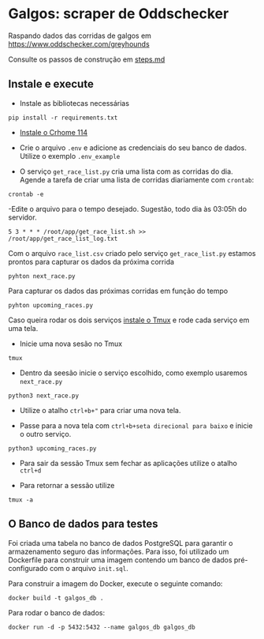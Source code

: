 # Galgos: scraper de Oddschecker
Raspando dados das corridas de galgos em https://www.oddschecker.com/greyhounds

Consulte os passos de construção em [steps.md](steps.md)


## Instale e execute

- Instale as bibliotecas necessárias
```shell
pip install -r requirements.txt
```
- [Instale o Crhome 114](https://www.edivaldobrito.com.br/en/how-to-install-google-chrome-on-ubuntu-and-derivatives/
)

- Crie o arquivo `.env` e adicione as credenciais do seu banco de dados. Utilize o exemplo `.env_example`

- O serviço `get_race_list.py` cria uma lista com as corridas do dia. Agende a tarefa de criar uma lista de corridas diariamente com `crontab`:
```shell
crontab -e
```
-Edite o arquivo para o tempo desejado. Sugestão, todo dia às 03:05h do servidor.

`5 3 * * * /root/app/get_race_list.sh >> /root/app/get_race_list_log.txt`   

Com o arquivo `race_list.csv` criado pelo serviço `get_race_list.py` estamos prontos para capturar os dados da próxima corrida
```shell
pyhton next_race.py
```

Para capturar os dados das próximas corridas em função do tempo
```shell
pyhton upcoming_races.py
```
Caso queira rodar os dois serviços [instale o Tmux](https://www.hostinger.com.br/tutoriais/como-usar-tmux-lista-de-comandos) e rode cada serviço em uma tela.

- Inicie uma nova sesão no Tmux
```shell
tmux
```

- Dentro da seesão inicie o serviço escolhido, como exemplo usaremos `next_race.py`
```shell
python3 next_race.py
```
- Utilize o atalho `ctrl+b+"` para criar uma nova tela.

- Passe para a nova tela com `ctrl+b+seta direcional para baixo` e inicie o outro serviço.
```shell
python3 upcoming_races.py
```

- Para sair da sessão Tmux sem fechar as aplicações utilize o atalho `ctrl+d`

- Para retornar a sessão utilize
```shell
tmux -a
```

## O Banco de dados para testes
Foi criada uma tabela no banco de dados PostgreSQL para garantir o armazenamento seguro das informações. Para isso, foi utilizado um Dockerfile para construir uma imagem contendo um banco de dados pré-configurado com o arquivo `init.sql`.

Para construir a imagem do Docker, execute o seguinte comando:

```shell
docker build -t galgos_db .
```

Para rodar o banco de dados:
```shell
docker run -d -p 5432:5432 --name galgos_db galgos_db
```
